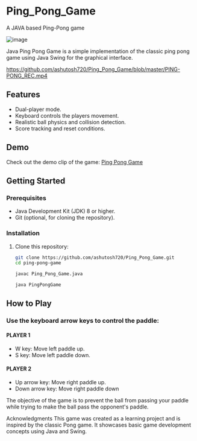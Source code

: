 # Ping_Pong_Game
A JAVA based Ping-Pong game

![image](https://github.com/ashutosh720/Ping_Pong_Game/assets/112875409/f612e14b-5000-40c6-a345-1d808f38a74e)

Java Ping Pong Game is a simple implementation of the classic ping pong game using Java Swing for the graphical interface.

https://github.com/ashutosh720/Ping_Pong_Game/blob/master/PING-PONG_REC.mp4

## Features

- Dual-player mode.
- Keyboard controls the players movement.
- Realistic ball physics and collision detection.
- Score tracking  and reset conditions.

## Demo

Check out the demo clip of the game: [Ping Pong Game](https://github.com/ashutosh720/Ping_Pong_Game/blob/master/PING-PONG_REC.mp4)

## Getting Started

### Prerequisites

- Java Development Kit (JDK) 8 or higher.
- Git (optional, for cloning the repository).

### Installation

1. Clone this repository:

   ```bash
   git clone https://github.com/ashutosh720/Ping_Pong_Game.git
   cd ping-pong-game

   javac Ping_Pong_Game.java

   java PingPongGame

## How to Play

### Use the keyboard arrow keys to control the paddle:

#### PLAYER 1
- W key: Move left paddle up.
- S key: Move left paddle down.

#### PLAYER 2
- Up arrow key: Move right paddle up.
- Down arrow key: Move right paddle down


The objective of the game is to prevent the ball from passing your paddle while trying to make the ball pass the opponent's paddle.


Acknowledgments
This game was created as a learning project and is inspired by the classic Pong game. It showcases basic game development concepts using Java and Swing.

